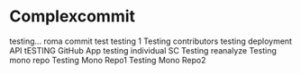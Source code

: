 # Complexcommit
testing...
roma commit test
testing 1
Testing contributors
testing deployment API
tESTING GitHub App
testing individual SC
Testing reanalyze
Testing mono repo
Testing Mono Repo1
Testing Mono Repo2
